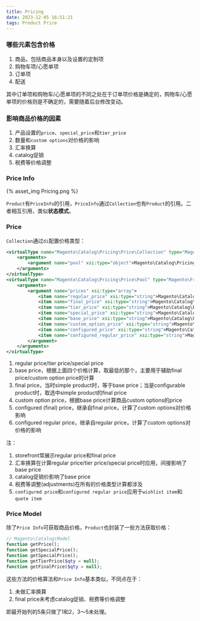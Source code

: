 ```yaml
---
title: Pricing
date: 2023-12-05 16:51:21
tags: Product Price
---
```

### 哪些元素包含价格

1. 商品，包括商品本身以及设置的定制项
2. 购物车项/心愿单项
3. 订单项
4. 配送

其中订单项和购物车/心愿单项的不同之处在于订单项价格是确定的，购物车/心愿单项的价格则是不确定的，需要随着后台修改变动。

### 影响商品价格的因素

1. 产品设置的`price`、`special_price`和`tier_price`
2. 数量和`custom options`对价格的影响
3. 汇率换算
4. catalog促销
5. 税费等价格调整

### Price Info

{% asset_img Pricing.png %}

`Product`有`PriceInfo`的引用，`PriceInfo`通过`Collection`也有`Product`的引用。二者相互引用，类似**状态模式**。

### Price

`Collection`通过`di`配置价格类型：

```xml
<virtualType name="Magento\Catalog\Pricing\Price\Collection" type="Magento\Framework\Pricing\Price\Collection">
    <arguments>
        <argument name="pool" xsi:type="object">Magento\Catalog\Pricing\Price\Pool</argument>
    </arguments>
</virtualType>
<virtualType name="Magento\Catalog\Pricing\Price\Pool" type="Magento\Framework\Pricing\Price\Pool">
    <arguments>
        <argument name="prices" xsi:type="array">
            <item name="regular_price" xsi:type="string">Magento\Catalog\Pricing\Price\RegularPrice</item>
            <item name="final_price" xsi:type="string">Magento\Catalog\Pricing\Price\FinalPrice</item>
            <item name="tier_price" xsi:type="string">Magento\Catalog\Pricing\Price\TierPrice</item>
            <item name="special_price" xsi:type="string">Magento\Catalog\Pricing\Price\SpecialPrice</item>
            <item name="base_price" xsi:type="string">Magento\Catalog\Pricing\Price\BasePrice</item>
            <item name="custom_option_price" xsi:type="string">Magento\Catalog\Pricing\Price\CustomOptionPrice</item>
            <item name="configured_price" xsi:type="string">Magento\Catalog\Pricing\Price\ConfiguredPrice</item>
            <item name="configured_regular_price" xsi:type="string">Magento\Catalog\Pricing\Price\ConfiguredRegularPrice</item>
        </argument>
    </arguments>
</virtualType>
```

1. regular price/tier price/special price
2. base price，根据上面四个价格计算，取最低的那个，主要用于辅助final price/custom option price的计算
3. final price，当时simple product时，等于base price；当是configurable product时，取选中simple product的final price
4. custom option price，根据base price计算商品custom options的price
5. configured (final) price，继承自final price，计算了custom options对价格影响
6. configured regular price，继承自regular price，计算了custom options对价格的影响

注：

1. storefront常展示regular price和final price
2. 汇率换算在计算regular price/tier price/special price时应用，间接影响了base price
3. catalog促销价影响了base price
4. 税费等调整(adjustments)在所有的价格类型计算都涉及
5. `configured price`和`configured regular price`应用于`wishlist item`和`quote item`

### Price Model

除了`Price Info`可获取商品价格，`Product`也封装了一些方法获取价格：

```php
// Magento\Catalog\Model
function getPrice();
function getSpecialPrice();
function getSpecialPrice();
function getTierPrice($qty = null);
function getFinalPrice($qty = null);
```

这些方法的价格算法和`Price Info`基本类似，不同点在于：

1. 未做汇率换算
2. final price未考虑catalog促销、税费等价格调整

即最开始列的5条只做了1和2，3～5未处理。
